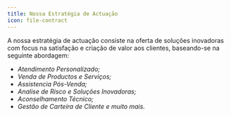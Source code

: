 ```yaml
---
title: Nossa Estratégia de Actuação
icon: file-contract
---
```


A nossa estratégia de actuação consiste na oferta de soluções inovadoras com focus na satisfação e criação de valor aos clientes, baseando-se na seguinte abordagem:

- *Atendimento Personalizado;*
- *Venda de Productos e Serviços;*
- *Assistencia Pós-Venda;*
- *Analise de Risco e Soluções Inovadoras;*
- *Aconselhamento Técnico;*
- *Gestão de Carteira de Cliente e muito mais.*
